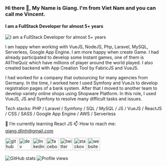 ### Hi there 👋, My Name is Giang. I'm from Viet Nam and you can call me Vincent.
####  I am a FullStack Developer for almost 5+ years
![ I am a FullStack Developer for almost 5+ years](https://i.imgur.com/lJl63BJ.jpg)

I am happy when working with VueJS, NodeJS, Php, Laravel, MySQL, Serverless, Google App Engine. I am more happy when create Game. I had already participated to develop some Instant games, one of them is AllTheQuiz which have millions of player around the world played. I also created backend with App Creation Tool by FabricJS and VueJS.

I had worked for a company that outsourcing for many agencies from Germany. In the time, I worked here I used Symfony and VueJs to develop registration pages of a bank system. After that I moved to another team to develop variety online shops using Shopware Platform. In this role, I used VueJS, JS and Symfony to resolve many difficult tasks and issues.

Tech stacks: PHP / Laravel / Symfony / SQL / MySQL / JS / VueJS / ReactJS / CSS / SASS / Google App Engine / AWS / Serverless

🌱 I’m currently learning React JS 📫 How to reach me: giang.dlinh@gmail.com 

[<img src='https://cdn.jsdelivr.net/npm/simple-icons@3.0.1/icons/github.svg' alt='github' height='40'>](https://github.com/giangvincent)  [<img src='https://cdn.jsdelivr.net/npm/simple-icons@3.0.1/icons/dev-dot-to.svg' alt='dev' height='40'>](https://dev.to/https://dev.to/giangvincent)  [<img src='https://cdn.jsdelivr.net/npm/simple-icons@3.0.1/icons/linkedin.svg' alt='linkedin' height='40'>](https://www.linkedin.com/in/https://www.linkedin.com/in/giang-do-linh-88b034131//)  [<img src='https://cdn.jsdelivr.net/npm/simple-icons@3.0.1/icons/facebook.svg' alt='facebook' height='40'>](https://www.facebook.com/https://www.facebook.com/me/)  [<img src='https://cdn.jsdelivr.net/npm/simple-icons@3.0.1/icons/twitter.svg' alt='twitter' height='40'>](https://twitter.com/https://twitter.com/step_dev)  [<img src='https://cdn.jsdelivr.net/npm/simple-icons@3.0.1/icons/stackoverflow.svg' alt='stackoverflow' height='40'>](https://stackoverflow.com/users/9092427)  [<img src='https://cdn.jsdelivr.net/npm/simple-icons@3.0.1/icons/icloud.svg' alt='website' height='40'>](giangvincent.github.io)  

![GitHub stats](https://github-readme-stats.vercel.app/api?username=giangvincent&show_icons=true)  ![Profile views](https://gpvc.arturio.dev/giangvincent)  
